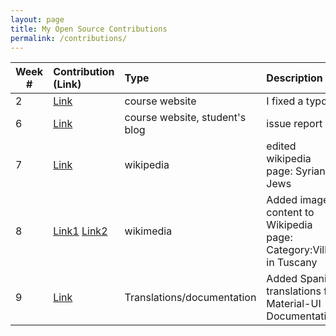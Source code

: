 ```yaml
---
layout: page
title: My Open Source Contributions
permalink: /contributions/
---
```


<!-- 
Type of the contribution should be "Wikipedia edit", "OpenStreet Map feature", "Documentation", "Course website", "Blog", 
"Browse Add-on", etc. 

The descriptioin should include a brief summary of what you did. 

Replace the first row with your contribution. 

--> 





| Week #       | Contribution (Link)  | Type  | Description | 
|---|:---|:---|:---| 
|  2   | [Link](https://github.com/joannakl/ossd_materials/pull/1)    | course website    |   I fixed a typo.    |
|  6   | [Link](https://github.com/nyu-ossd-s19/riotrah-weekly/issues/3) | course website, student's blog  | issue report  |
|  7   | [Link](https://en.wikipedia.org/w/index.php?title=Syrian_Jews&type=revision&diff=891464493&oldid=888957848) |  wikipedia | edited wikipedia page: Syrian Jews |
| 8 | [Link1](https://commons.wikimedia.org/wiki/File:SymmetryInTuscanGarden.jpg) [Link2](https://creativecommons.org/licenses/by-sa/4.0) |wikimedia|Added image content to Wikipedia page: Category:Villas in Tuscany|
| 9 | [Link](https://crowdin.com/profile/andreawaxman/activity) | Translations/documentation | Added Spanish translations for Material-UI Documentation |
